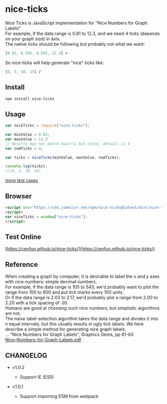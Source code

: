 # nice-ticks
Nice Ticks is JavaScript implementation for "Nice Numbers for Graph Labels"  
For example, if the data range is 0.81 to 12.3, and we need 4 ticks (depends on your graph size) in axis.  
The native ticks should be following but probably not what we want:  
```js
[0.81, 6.555, 6.555, 12.3] ×
```
So nice-ticks will help generate "nice" ticks like:
```js
[0, 5, 10, 15] √
```

## Install
```sh
npm install nice-ticks
```

## Usage
```js
var niceTicks = require("nice-ticks");

var minValue = 0.81;
var maxValue = 12.3
// Results may not match exactly but close, default is 4
var numTicks = 4;

var ticks = niceTicks(minValue, maxValue, numTicks);

console.log(ticks);
//[0, 5, 10, 15]

```

[more test cases](test/test.js)

## Browser
```html
<script src="https://cdn.jsdelivr.net/npm/nice-ticks@latest/dist/nice-ticks.js"></script>
<script>
var niceTicks = window["nice-ticks"];
</script>
```

## Test Online
[https://cenfun.github.io/nice-ticks/](https://cenfun.github.io/nice-ticks/)

## Reference
When creating a graph by computer, it is desirable to label the x and y axes with nice numbers: simple decimal numbers.  
For example, if the data range is 105 to 543, we'd probably want to plot the range from 100 to 600 and put tick marks every 100 units.  
Or if the data range is 2.03 to 2.17, we'd probably plot a range from 2.00 to 2.20 with a tick spacing of .05.  
Humans are good at choosing such nice numbers, but simplistic algorithms are not.  
The naive label-selection algorithm takes the data range and divides it into n equal intervals, but this usually results in ugly tick labels. 
We here describe a simple method for generating nice graph labels.  
...
"Nice Numbers for Graph Labels", Graphics Gems, pp 61-63  
[Nice-Numbers-for-Graph-Labels.pdf](docs/Nice-Numbers-for-Graph-Labels.pdf)
## CHANGELOG

* v1.0.2
    * Support IE (ES5)

* v1.0.1
    * Support importing ESM from webpack
